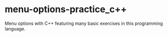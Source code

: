# menu-options-practice_c++
Menu options with C++ featuring many basic exercises in this programming language.
